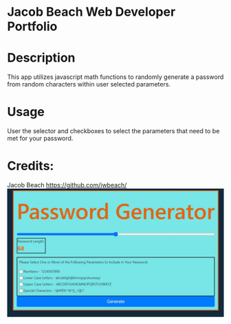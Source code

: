 # Jacob Beach Web Developer Portfolio
# Description
This app utilizes javascript math functions to randomly generate a password from random characters within user selected parameters. 
# Usage
User the selector and checkboxes to select the parameters that need to be met for your password. 
# Credits:
Jacob Beach https://github.com/jwbeach/
![Screenshot](assets/Screenshot.JPG)